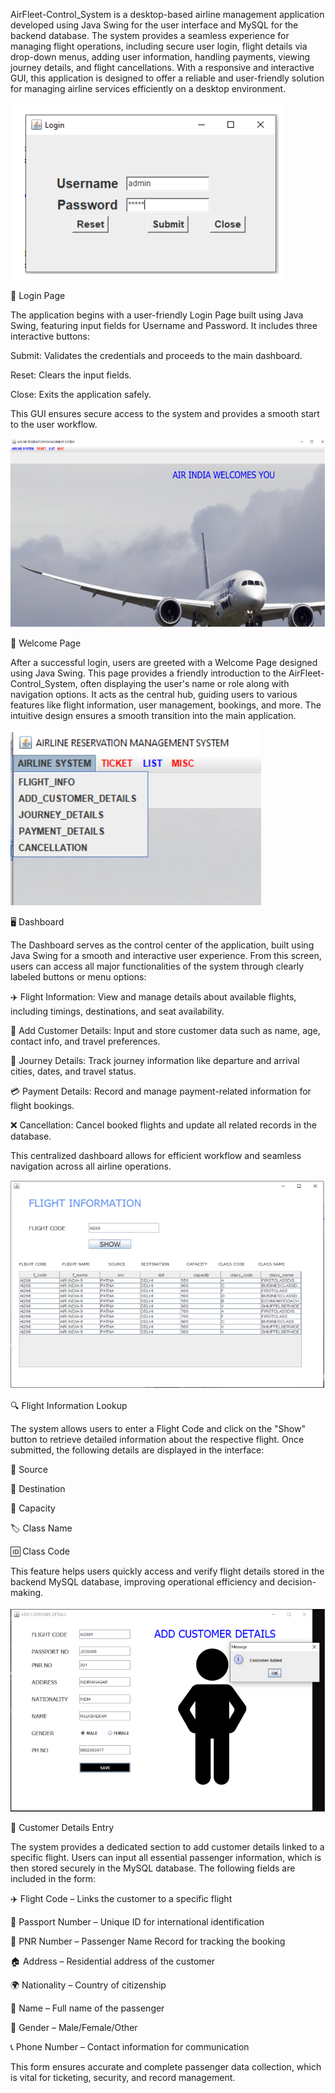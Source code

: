 AirFleet-Control_System is a desktop-based airline management application developed using Java Swing for the user interface and MySQL for the backend database. The system provides a seamless experience for managing flight operations, including secure user login, flight details via drop-down menus, adding user information, handling payments, viewing journey details, and flight cancellations. With a responsive and interactive GUI, this application is designed to offer a reliable and user-friendly solution for managing airline services efficiently on a desktop environment.

![alt image](https://github.com/sharada-patil1508/AirFleet-Control-System/blob/090b86ce40fb984ae18bf89860c4e6355eeda2bb/Login%20Page.png)

🔐 Login Page

The application begins with a user-friendly Login Page built using Java Swing, featuring input fields for Username and Password. It includes three interactive buttons:

Submit: Validates the credentials and proceeds to the main dashboard.

Reset: Clears the input fields.

Close: Exits the application safely.

This GUI ensures secure access to the system and provides a smooth start to the user workflow.

![alt image](https://github.com/sharada-patil1508/AirFleet-Control-System/blob/d514dafd39d06efa8ee0fadc95bf2f0ce145a353/Welcome%20Page.png)

🎉 Welcome Page


After a successful login, users are greeted with a Welcome Page designed using Java Swing. This page provides a friendly introduction to the AirFleet-Control_System, often displaying the user's name or role along with navigation options. It acts as the central hub, guiding users to various features like flight information, user management, bookings, and more. The intuitive design ensures a smooth transition into the main application.

![alt image](https://github.com/sharada-patil1508/AirFleet-Control-System/blob/53cf11097b243099f2062a0377d24fd12fd54f17/DashBoard.png)

🖥️ Dashboard


The Dashboard serves as the control center of the application, built using Java Swing for a smooth and interactive user experience. From this screen, users can access all major functionalities of the system through clearly labeled buttons or menu options:

✈️ Flight Information: View and manage details about available flights, including timings, destinations, and seat availability.

👤 Add Customer Details: Input and store customer data such as name, age, contact info, and travel preferences.

🧳 Journey Details: Track journey information like departure and arrival cities, dates, and travel status.

💳 Payment Details: Record and manage payment-related information for flight bookings.

❌ Cancellation: Cancel booked flights and update all related records in the database.

This centralized dashboard allows for efficient workflow and seamless navigation across all airline operations.

![alt image](https://github.com/sharada-patil1508/AirFleet-Control-System/blob/d86ffdbdb91cc828735a8d591ef740b9708f3ca6/Flight_info.png)

🔍 Flight Information Lookup


The system allows users to enter a Flight Code and click on the "Show" button to retrieve detailed information about the respective flight. Once submitted, the following details are displayed in the interface:

🛫 Source

🛬 Destination

👥 Capacity

🏷️ Class Name

🆔 Class Code

This feature helps users quickly access and verify flight details stored in the backend MySQL database, improving operational efficiency and decision-making.

![alt image](https://github.com/sharada-patil1508/AirFleet-Control-System/blob/1d68d8c382ba3e263aba57645d0eecfeb639529d/Customer_details.png)

🧾 Customer Details Entry


The system provides a dedicated section to add customer details linked to a specific flight. Users can input all essential passenger information, which is then stored securely in the MySQL database. The following fields are included in the form:

✈️ Flight Code – Links the customer to a specific flight

🛂 Passport Number – Unique ID for international identification

🎫 PNR Number – Passenger Name Record for tracking the booking

🏠 Address – Residential address of the customer

🌍 Nationality – Country of citizenship

👤 Name – Full name of the passenger

🚻 Gender – Male/Female/Other

📞 Phone Number – Contact information for communication

This form ensures accurate and complete passenger data collection, which is vital for ticketing, security, and record management.

